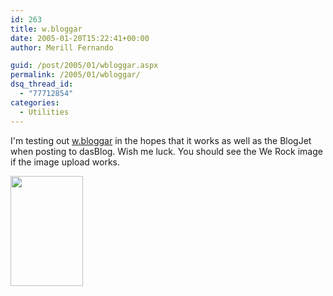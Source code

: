 ```yaml
---
id: 263
title: w.bloggar
date: 2005-01-20T15:22:41+00:00
author: Merill Fernando

guid: /post/2005/01/wbloggar.aspx
permalink: /2005/01/wbloggar/
dsq_thread_id:
  - "77712854"
categories:
  - Utilities
---
```

I'm testing out <a href="http://wbloggar.com/">w.bloggar</a> in the hopes that it works as well as the BlogJet when posting to dasBlog. Wish me luck.
You should see the We Rock image if the image upload works.<p>
<img src="http://www.merill.net/wp-content/uploads/contentbinary/werock.jpg" width="116" height="176" alt="" border="0">